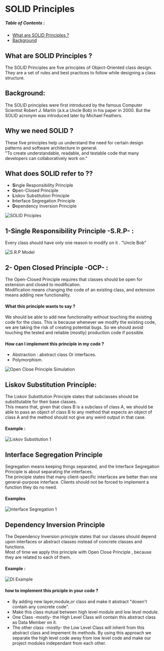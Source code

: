 # SOLID Principles

##### Table of Contents  :
  - [What are SOLID Principles ?](#solid_definetion)
  - [Background](#bg)

<a name="solid_definetion"></a>
## What are SOLID Principles ?
The SOLID Principles are five principles of Object-Oriented class design. They are a set of rules and best practices to follow while designing a class structure.
<br/>

<a name="bg"></a>
## Background:
The SOLID principles were first introduced by the famous Computer Scientist Robert J. Martin (a.k.a Uncle Bob) in his paper in 2000. But the SOLID acronym was introduced later by Michael Feathers.
<br/>
## Why we need SOLID ?
These five principles help us understand the need for certain design patterns and software architecture in general.
<br/>
"To create understandable, readable, and testable code that many developers can collaboratively work on."
<br/>
## What does SOLID refer to ??
  - **S**ingle Responsibility Principle
  - **O**pen-Closed Principle
  - **L**iskov Substitution Principle
  - **I**nterface Segregation Principle
  - **D**ependency Inversion Principle
  
![SOLID Priciples](https://www.technologylogs.com/wp-content/uploads/2020/12/Solid_principle.jpg)
<br/>
## 1-Single Responsibility Principle -S.R.P- :
Every class should have only one reason to modify on it . "Uncle Bob"

![S.R.P Model](https://miro.medium.com/max/1400/1*UhvaCg9qOCYZyDJZh180hQ.png)




## 2- Open Closed Principle -OCP- :
The Open-Closed Principle requires that classes should be open for extension and closed to modification.
<br/>
Modification means changing the code of an existing class, and extension means adding new functionality.


#### What this principle wants to say ?
We should be able to add new functionality without touching the existing code for the class. This is because whenever we modify the existing code, we are taking the risk of creating potential bugs. So we should avoid touching the tested and reliable (mostly) production code if possible.

#### How can I implement this principle in my code ?
  - Abstraction : abstract class Or interfaces.
  - Polymorphism.

![Open Close Principle Simulation](https://miro.medium.com/max/372/1*gZcKz9sqrZeaIA0NAfY3Rg.png)




## Liskov Substitution Principle:
The Liskov Substitution Principle states that subclasses should be substitutable for their base classes.
<br/>
This means that, given that class B is a subclass of class A, we should be able to pass an object of class B to any method that expects an object of class A and the method should not give any weird output in that case.


#### Example :
![Liskov Substitution 1](https://miro.medium.com/max/1200/1*iV_TeHoEDE0TwhQEFj2fxA.png)
<br/>



## Interface Segregation Principle
Segregation means keeping things separated, and the Interface Segregation Principle is about separating the interfaces.
<br/>
The principle states that many client-specific interfaces are better than one general-purpose interface. Clients should not be forced to implement a function they do no need.


#### Examples
![Interface Segregation 1](https://blog.ndepend.com/wp-content/uploads/ISP.png)



## Dependency Inversion Principle
The Dependency Inversion principle states that our classes should depend upon interfaces or abstract classes instead of concrete classes and functions.
<br/>
Most of time we apply this principle with Open Close Principle , because they are related to each of them.


#### Example :
![DI Example](https://media-exp1.licdn.com/dms/image/C5612AQFFFjbboRXvhw/article-cover_image-shrink_600_2000/0/1647405323448?e=2147483647&v=beta&t=RAPpylzq5sBfKXy4kwiPZlI2DUzJktln3xQQmEQW6CI)

#### how to implement this priciple in your code ?
  - By adding new layer,module,or class and make it abstract "dosen't contain any concrete code".
  - Make this class mutual between high level module and low level module.
  - One Class -mostly- the High Level Class will contain this abstract class as Data Member on it.
  - The other class -mostly- the Low Level Class will inherit from this abstract class and impement its methods.
By using this approach we separate the high level code away from low level code and make our project modules independant from each other.

